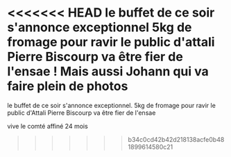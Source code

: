 <<<<<<< HEAD
le buffet de ce soir s'annonce exceptionnel
5kg de fromage pour ravir le public d'attali
Pierre Biscourp va être fier de l'ensae !
Mais aussi Johann qui va faire plein de photos
=======
le buffet de ce soir s'annonce exceptionnel.
5kg de fromage pour ravir le public d'Attali
Pierre Biscourp va être fier de l'ensae

vive le comté affiné 24 mois
>>>>>>> b34c0cd42b42d218138acfe0b481899614580c21
